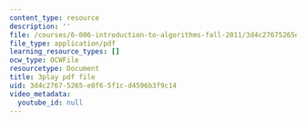 ```yaml
---
content_type: resource
description: ''
file: /courses/6-006-introduction-to-algorithms-fall-2011/3d4c27675265e0f65f1cd4596b3f9c14_jZbkToeNK2g.pdf
file_type: application/pdf
learning_resource_types: []
ocw_type: OCWFile
resourcetype: Document
title: 3play pdf file
uid: 3d4c2767-5265-e0f6-5f1c-d4596b3f9c14
video_metadata:
  youtube_id: null
---
```

